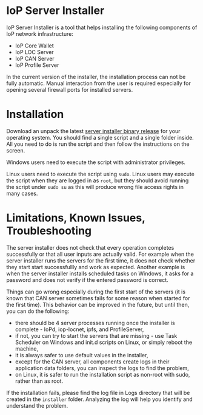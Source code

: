 # IoP Server Installer

IoP Server Installer is a tool that helps installing the following components of IoP network infrastructure:

 * IoP Core Wallet
 * IoP LOC Server
 * IoP CAN Server
 * IoP Profile Server

In the current version of the installer, the installation process can not be fully automatic. Manual interaction from the user is required especially for opening several firewall ports 
for installed servers. 


# Installation

Download an unpack the latest [server installer binary release](https://github.com/Fermat-ORG/iop-server-installer/releases) for your operating system.
You should find a single script and a single folder inside. All you need to do is run the script and then follow the instructions on the screen.

Windows users need to execute the script with administrator privileges. 

Linux users need to execute the script using `sudo`. Linux users may execute the script when they are logged in as `root`, but they should avoid 
running the script under `sudo su` as this will produce wrong file access rights in many cases.


# Limitations, Known Issues, Troubleshooting

The server installer does not check that every operation completes successfully or that all user inputs are actually valid. For example when the server installer 
runs the servers for the first time, it does not check whether they start start successfullly and work as expected. Another example is when the server installer 
installs scheduled tasks on Windows, it asks for a password and does not verify if the entered password is correct.

Things can go wrong especially during the first start of the servers (it is known that CAN server sometimes fails for some reason when started for the first time). 
This behavior can be improved in the future, but until then, you can do the following:

 * there should be 4 server processes running once the installer is complete - IoPd, iop-locnet, ipfs, and ProfileServer,
 * if not, you can try to start the servers that are missing - use Task Scheduler on Windows and init.d scripts on Linux, or simply reboot the machine,
 * it is always safer to use default values in the installer,
 * except for the CAN server, all components create logs in their application data folders, you can inspect the logs to find the problem,
 * on Linux, it is safer to run the installation script as non-root with sudo, rather than as root.

If the installation fails, please find the log file in Logs directory that will be created in the `installer` folder. Analyzing the log will help you identify and understand the problem.